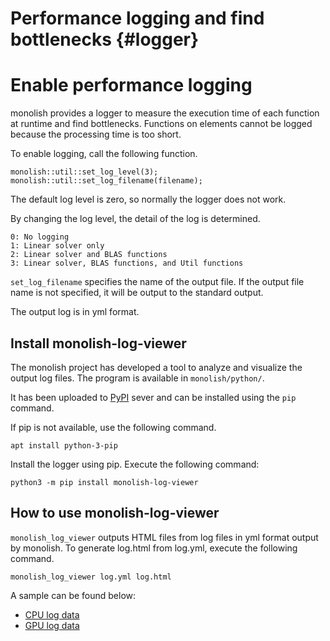 # Performance logging and find bottlenecks {#logger}
# Enable performance logging
monolish provides a logger to measure the execution time of each function at runtime and find bottlenecks.
Functions on elements cannot be logged because the processing time is too short.

To enable logging, call the following function.

```
monolish::util::set_log_level(3);
monolish::util::set_log_filename(filename);
```

The default log level is zero, so normally the logger does not work.

By changing the log level, the detail of the log is determined.
```
0: No logging
1: Linear solver only
2: Linear solver and BLAS functions
3: Linear solver, BLAS functions, and Util functions
```

`set_log_filename` specifies the name of the output file.
If the output file name is not specified, it will be output to the standard output.

The output log is in yml format.

## Install monolish-log-viewer
The monolish project has developed a tool to analyze and visualize the output log files.
The program is available in `monolish/python/`.

It has been uploaded to [PyPI](https://pypi.org/project/monolish-log-viewer/) sever and can be installed using the `pip` command.

If pip is not available, use the following command.
```
apt install python-3-pip
```

Install the logger using pip. Execute the following command:
```
python3 -m pip install monolish-log-viewer
```

## How to use monolish-log-viewer
`monolish_log_viewer` outputs HTML files from log files in yml format output by monolish.
To generate log.html from log.yml, execute the following command.

```
monolish_log_viewer log.yml log.html
```

A sample can be found below:
- [CPU log data](https://ricos.pages.ritc.jp/monolish/monolish_test_cpu.html)
- [GPU log data](https://ricos.pages.ritc.jp/monolish/monolish_test_gpu.html)

